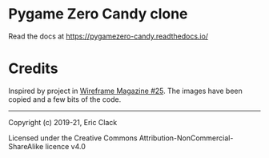 # Pygame Zero Candy clone

Read the docs at https://pygamezero-candy.readthedocs.io/

# Credits

Inspired by project in [Wireframe Magazine #25](https://wireframe.raspberrypi.org/issues/25). The images have been copied and a few bits of the code.

---

Copyright (c) 2019-21, Eric Clack

Licensed under the Creative Commons Attribution-NonCommercial-ShareAlike licence v4.0